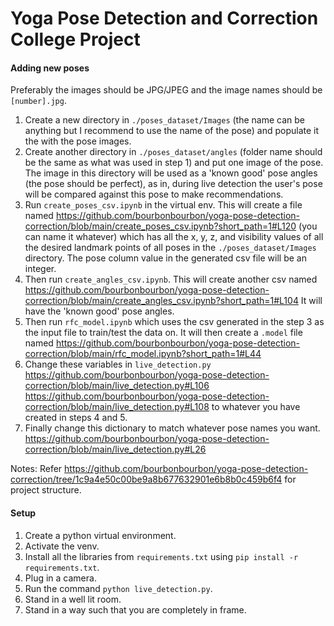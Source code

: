 # Yoga Pose Detection and Correction College Project

#### Adding new poses

Preferably the images should be JPG/JPEG and the image names should be `[number].jpg`.

1. Create a new directory in `./poses_dataset/Images` (the name can be anything but I recommend to use the name of the pose) and populate it the with the pose images.
2. Create another directory in `./poses_dataset/angles` (folder name should be the same as what was used in step 1) and put one image of the pose. The image in this directory will be used as a 'known good' pose angles (the pose should be perfect), as in, during live detection the user's pose will be compared against this pose to make recommendations.
3. Run `create_poses_csv.ipynb` in the virtual env. This will create a file named https://github.com/bourbonbourbon/yoga-pose-detection-correction/blob/main/create_poses_csv.ipynb?short_path=1#L120 (you can name it whatever) which has all the x, y, z, and visibility values of all the desired landmark points of all poses in the `./poses_dataset/Images` directory. The pose column value in the generated csv file will be an integer.
4. Then run `create_angles_csv.ipynb`. This will create another csv named https://github.com/bourbonbourbon/yoga-pose-detection-correction/blob/main/create_angles_csv.ipynb?short_path=1#L104 It will have the 'known good' pose angles.
5. Then run `rfc_model.ipynb` which uses the csv generated in the step 3 as the input file to train/test the data on. It will then create a `.model` file named https://github.com/bourbonbourbon/yoga-pose-detection-correction/blob/main/rfc_model.ipynb?short_path=1#L44
6. Change these variables in `live_detection.py` https://github.com/bourbonbourbon/yoga-pose-detection-correction/blob/main/live_detection.py#L106 https://github.com/bourbonbourbon/yoga-pose-detection-correction/blob/main/live_detection.py#L108 to whatever you have created in steps 4 and 5.
7. Finally change this dictionary to match whatever pose names you want. https://github.com/bourbonbourbon/yoga-pose-detection-correction/blob/main/live_detection.py#L26

Notes: Refer https://github.com/bourbonbourbon/yoga-pose-detection-correction/tree/1c9a4e50c00be9a8b677632901e6b8b0c459b6f4 for project structure.

#### Setup

1. Create a python virtual environment.
2. Activate the venv.
3. Install all the libraries from `requirements.txt` using `pip install -r requirements.txt`.
4. Plug in a camera.
5. Run the command `python live_detection.py`.
6. Stand in a well lit room.
7. Stand in a way such that you are completely in frame.
